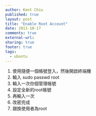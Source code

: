 ```yaml
---
author: Kent Chiu
published: true
layout: post
title: "Enable Root Account"
date: 2011-10-17
comments: true
external-url:
sharing: true
footer: true
tags:
  - ubuntu
---
```





1.  使用隨便一個帳號登入，然後開啟終端機
2.  輸入 sudo passwd root
3.  輸入一次你個管理帳號
4.  設定全新的root帳號
5.  再輸入一次
6.  改密完成
7.  跟換使用者為root

